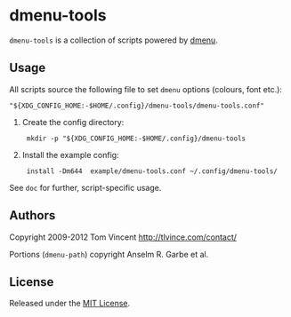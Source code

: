 # dmenu-tools

`dmenu-tools` is a collection of scripts powered by [dmenu][].

## Usage

All scripts source the following file to set `dmenu` options (colours, font
etc.):

    "${XDG_CONFIG_HOME:-$HOME/.config}/dmenu-tools/dmenu-tools.conf"

1. Create the config directory:

        mkdir -p "${XDG_CONFIG_HOME:-$HOME/.config}/dmenu-tools

2. Install the example config:

        install -Dm644  example/dmenu-tools.conf ~/.config/dmenu-tools/

See `doc` for further, script-specific usage.

## Authors

Copyright 2009-2012 Tom Vincent <http://tlvince.com/contact/>

Portions (`dmenu-path`) copyright Anselm R. Garbe et al.

## License

Released under the [MIT License][license].

  [dmenu]: http://tools.suckless.org/dmenu/
  [license]: http://tlvince.mit-license.org/

